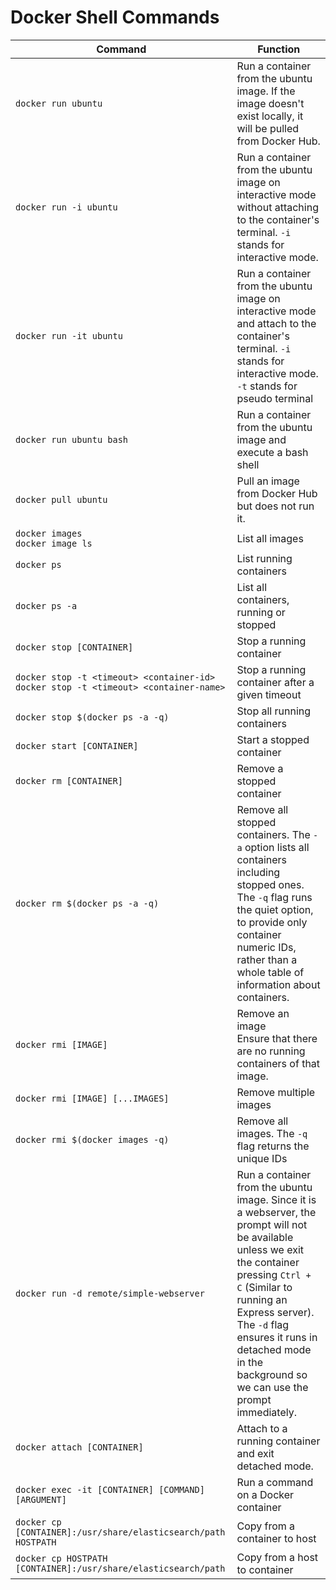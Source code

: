 # Docker Shell Commands

<!--prettier-ignore-->
| Command | Function |
|---------|----------|
| `docker run ubuntu` | Run a container from the ubuntu image. If the image doesn't exist locally, it will be pulled from Docker Hub. |
| `docker run -i ubuntu` | Run a container from the ubuntu image on interactive mode without attaching to the container's terminal. `-i` stands for interactive mode. |
| `docker run -it ubuntu` | Run a container from the ubuntu image on interactive mode and attach to the container's terminal. `-i` stands for interactive mode. `-t` stands for pseudo terminal |
| `docker run ubuntu bash`  | Run a container from the ubuntu image and execute a bash shell |
| `docker pull ubuntu` | Pull an image from Docker Hub but does not run it. |
| `docker images`<br>`docker image ls` | List all images |
| `docker ps` | List running containers |
| `docker ps -a` | List all containers, running or stopped |
| `docker stop [CONTAINER]` | Stop a running container |
| `docker stop -t <timeout> <container-id>`<br>`docker stop -t <timeout> <container-name>` | Stop a running container after a given timeout |
| `docker stop $(docker ps -a -q)` | Stop all running containers |
| `docker start [CONTAINER]` | Start a stopped container |
| `docker rm [CONTAINER]` | Remove a stopped container |
| `docker rm $(docker ps -a -q)` | Remove all stopped containers. The `-a` option lists all containers including stopped ones. The `-q` flag runs the quiet option, to provide only container numeric IDs, rather than a whole table of information about containers. |
| `docker rmi [IMAGE]` | Remove an image<br>Ensure that there are no running containers of that image. |
| `docker rmi [IMAGE] [...IMAGES]` | Remove multiple images |
| `docker rmi $(docker images -q)` | Remove all images. The `-q` flag returns the unique IDs |
| `docker run -d remote/simple-webserver` | Run a container from the ubuntu image. Since it is a webserver, the prompt will not be available unless we exit the container pressing `Ctrl + C` (Similar to running an Express server). The `-d` flag ensures it runs in detached mode in the background so we can use the prompt immediately. |
| `docker attach [CONTAINER]` | Attach to a running container and exit detached mode. |
| `docker exec -it [CONTAINER] [COMMAND] [ARGUMENT]` | Run a command on a Docker container |
| `docker cp [CONTAINER]:/usr/share/elasticsearch/path HOSTPATH` | Copy from a container to host |
| `docker cp HOSTPATH [CONTAINER]:/usr/share/elasticsearch/path` | Copy from a host to container |
